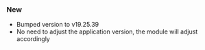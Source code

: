 ### New 
- Bumped version to v19.25.39
- No need to adjust the application version, the module will adjust accordingly
